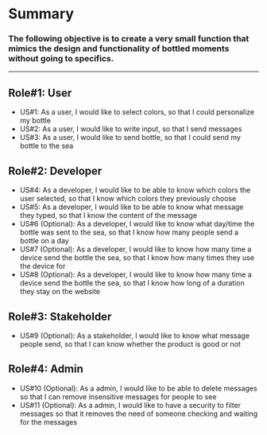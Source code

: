 # Summary

### The following objective is to create a very small function that mimics the design and functionality of bottled moments without going to specifics. 

---

## Role#1: User
- US#1: As a user, I would like to select colors, so that I could personalize my bottle
- US#2: As a user, I would like to write input, so that I send messages
- US#3: As a user, I would like to send bottle, so that I could send my bottle to the sea

## Role#2: Developer
- US#4: As a developer, I would like to be able to know which colors the user selected, so that I know which colors they previously choose
- US#5: As a developer, I would like to be able to know what message they typed, so that I know the content of the message
- US#6 (Optional): As a developer, I would like to know what day/time the bottle was sent to the sea, so that I know how many people send a bottle on a day
- US#7 (Optional): As a developer, I would like to know how many time a device send the bottle the sea, so that I know how many times they use the device for
- US#8 (Optional): As a developer, I would like to know how many time a device send the bottle the sea, so that I know how long of a duration they stay on the website

## Role#3: Stakeholder
- US#9 (Optional): As a stakeholder, I would like to know what message people send, so that I can know whether the product is good or not

## Role#4: Admin
- US#10 (Optional): As a admin, I would like to be able to delete messages so that I can remove insensitive messages for people to see
- US#11 (Optional): As a admin, I would like to have a security to filter messages so that it removes the need of someone checking and waiting for the messages
